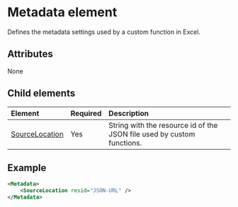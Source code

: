 # Metadata element

Defines the metadata settings used by a custom function in Excel.

## Attributes

None

## Child elements

|  Element  |  Required  |  Description  |
|:-----|:-----|:-----|
|  [SourceLocation](customfunctionssourcelocation.md)  |  Yes  | String with the resource id of the JSON file used by custom functions. |

## Example

```xml
<Metadata>
    <SourceLocation resid="JSON-URL" />
</Metadata>
```
